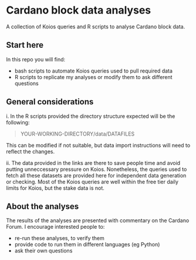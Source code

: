 # Cardano block data analyses
A collection of Koios queries and R scripts to analyse Cardano block data.

## Start here
In this repo you will find: 
- bash scripts to automate Koios queries used to pull required data 
- R scripts to replicate my analyses or modify them to ask different questions

## General considerations
i. In the R scripts provided the directory structure expected will be the following:

> YOUR-WORKING-DIRECTORY/data/DATAFILES

This can be modified if not suitable, but data import instructions will need to reflect the changes.

ii. The data provided in the links are there to save people time and avoid putting unneccessary pressure 
on Koios. Nonetheless, the queries used to fetch all these datasets are provided here for independent 
data generation or checking. Most of the Koios queries are well within the free tier daily limits for Koios,
but the stake data is not.


## About the analyses
The results of the analyses are presented with commentary on the Cardano Forum.
I encourage interested people to: 
- re-run these analyses, to verify them
- provide code to run them in different languages (eg Python)
- ask their own questions 
